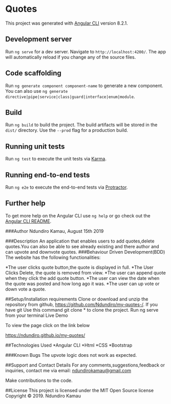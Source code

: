 # Quotes

This project was generated with [Angular CLI](https://github.com/angular/angular-cli) version 8.2.1.

## Development server

Run `ng serve` for a dev server. Navigate to `http://localhost:4200/`. The app will automatically reload if you change any of the source files.

## Code scaffolding

Run `ng generate component component-name` to generate a new component. You can also use `ng generate directive|pipe|service|class|guard|interface|enum|module`.

## Build

Run `ng build` to build the project. The build artifacts will be stored in the `dist/` directory. Use the `--prod` flag for a production build.

## Running unit tests

Run `ng test` to execute the unit tests via [Karma](https://karma-runner.github.io).

## Running end-to-end tests

Run `ng e2e` to execute the end-to-end tests via [Protractor](http://www.protractortest.org/).

## Further help

To get more help on the Angular CLI use `ng help` or go check out the [Angular CLI README](https://github.com/angular/angular-cli/blob/master/README.md).


###Author Ndundiro Kamau, August 15th 2019

###Description
An application that enables users to add quotes,delete quotes.You can also be able to see already existing and there author and can upvote and downvote quotes.
###Behaviour Driven Development(BDD)
The website has the following functionalities:

*The user clicks quote button,the quote is displayed in full.
*The User Clicks Delete, the quote is removed from view.
*The user can append quote when they click the add quote button.
*The user can view the date when the quote was posted and how long ago it was.
*The user can up vote or down vote a quote.

##Setup/Installation requirements
Clone or download and unzip the repository from github, https://github.com/Ndundiro/my-quotes-/.
If you have git Use this command git clone * to clone the project.
Run ng serve from your terminal
Live Demo

To view the page click on the link below

https://ndundiro.github.io/my-quotes/

##Technologies Used
*Angular CLI
*Html
*CSS
*Bootstrap

###Known Bugs
The upvote logic does not work as expected.

##Support and Contact Details
For any comments,suggestions,feedback or inquiries, contact me via email: ndundirokamau@gmail.com

Make contributions to the code.

##License
This project is licensed under the MIT Open Source license Copyright &copy; 2019. Ndundiro Kamau


